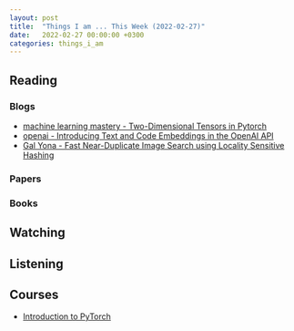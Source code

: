 ```yaml
---
layout: post
title:  "Things I am ... This Week (2022-02-27)"
date:   2022-02-27 00:00:00 +0300
categories: things_i_am
---
```


## Reading

### Blogs

- [machine learning mastery - Two-Dimensional Tensors in Pytorch][mlm1]
- [openai - Introducing Text and Code Embeddings in the OpenAI API][openai1]
- [Gal Yona - Fast Near-Duplicate Image Search using Locality Sensitive Hashing][gy1]

### Papers

### Books


## Watching

## Listening

## Courses

- [Introduction to PyTorch][pytorch1]

[pytorch1]:https://pytorch.org/tutorials/beginner/basics/intro.html
[mlm1]:https://machinelearningmastery.com/two-dimensional-tensors-in-pytorch/
[openai1]:https://openai.com/blog/introducing-text-and-code-embeddings/
[gy1]:https://towardsdatascience.com/fast-near-duplicate-image-search-using-locality-sensitive-hashing-d4c16058efcb
